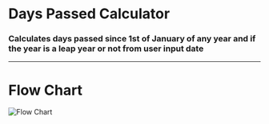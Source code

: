 # Days Passed Calculator
### Calculates days passed since 1st of January of any year and if the year is a leap year or not from user input date
---
# Flow Chart
![Flow Chart](https://i.imgur.com/QhjljNh.png)
